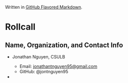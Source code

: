 Written in [GitHub Flavored Markdown](https://help.github.com/articles/github-flavored-markdown).

Rollcall
========

Name, Organization, and Contact Info
-------------------------------------------------

* Jonathan Nguyen, CSULB
	* Email: jonathantnguyen95@gmail.com
	* GitHub: @jontnguyen95
	
* 
